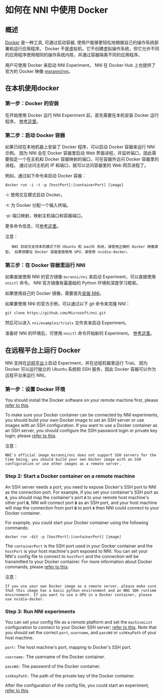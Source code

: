 # **如何在 NNI 中使用 Docker**

## 概述

[Docker](https://www.docker.com/) 是一种工具, 可通过启动容器, 使用户能够更轻松地根据自己的操作系统部署和运行应用程序。 Docker 不是虚拟机，它不创建虚拟操作系统，但它允许不同的应用程序使用相同的操作系统内核，并通过容器隔离不同的应用程序。

用户可使用 Docker 来启动 NNI Experiment。 NNI 在 Docker Hub 上也提供了官方的 Docker 映像 [msranni/nni](https://hub.docker.com/r/msranni/nni)。

## 在本机使用docker

### 第一步：Docker 的安装

在开始使用 Docker 运行 NNI Experiment 前，首先需要在本机安装 Docker 运行程序。 [参考这里](https://docs.docker.com/install/linux/docker-ce/ubuntu/)。

### 第二步：启动 Docker 容器

如果已经在本地机器上安装了 Docker 程序，可以启动 Docker 容器来运行 NNI 示例。 因为 NNI 会在 Docker 容器里启动 Web 界面进程，并监听端口，因此需要指定一个在主机和 Docker 容器映射的端口，可在容器外访问 Docker 容器里的进程。 通过访问主机的 IP 和端口，就可以访问容器里的 Web 网页进程了。

例如，通过如下命令来启动 Docker 容器：

    docker run -i -t -p [hostPort]:[containerPort] [image]
    

-i: 使用交互模式启动 Docker。

-t: 为 Docker 分配一个输入终端。

-p: 端口映射，映射主机端口和容器端口。

更多命令信息，可[参考这里](https://docs.docker.com/v17.09/edge/engine/reference/run/)。

注意：

       NNI 目前仅支持本机模式下的 Ubuntu 和 macOS 系统，请使用正确的 Docker 映像类型。 如果想要在 Docker 容器里面使用 GPU，请使用 nvidia-docker。
    

### 第三步：在 Docker 容器里运行 NNI

如果直接使用 NNI 的官方镜像 `msranni/nni` 来启动 Experiment，可以直接使用 `nnictl` 命令。 NNI 官方镜像有最基础的 Python 环境和深度学习框架。

如果使用自己的 Docker 镜像，需要首先[安装 NNI](InstallationLinux.md)。

如果要使用 NNI 的官方示例，可以通过以下 git 命令来克隆 NNI：

    git clone https://github.com/Microsoft/nni.git
    

然后可以进入 `nni/examples/trials` 文件夹来启动 Experiment。

准备好 NNI 的环境后，可使用 `nnictl` 命令开始新的 Experiment。 [参考这里](QuickStart.md)。

## 在远程平台上运行 Docker

NNI 支持在[远程平台](../TrainingService/RemoteMachineMode.md)上启动 Experiment，并在远程机器里运行 Trial。 因为 Docker 可以运行独立的 Ubuntu 系统和 SSH 服务，因此 Docker 容器可以作为远程平台来运行 NNI。

### 第一步：设置 Docker 环境

You should install the Docker software on your remote machine first, please [refer to this](https://docs.docker.com/install/linux/docker-ce/ubuntu/).

To make sure your Docker container can be connected by NNI experiments, you should build your own Docker image to set an SSH server or use images with an SSH configuration. If you want to use a Docker container as an SSH server, you should configure the SSH password login or private key login; please [refer to this](https://docs.docker.com/engine/examples/running_ssh_service/).

注意：

    NNI's official image msranni/nni does not support SSH servers for the time being; you should build your own Docker image with an SSH configuration or use other images as a remote server.
    

### Step 2: Start a Docker container on a remote machine

An SSH server needs a port; you need to expose Docker's SSH port to NNI as the connection port. For example, if you set your container's SSH port as **`A`**, you should map the container's port **`A`** to your remote host machine's other port **`B`**, NNI will connect port **`B`** as an SSH port, and your host machine will map the connection from port **`B`** to port **`A`** then NNI could connect to your Docker container.

For example, you could start your Docker container using the following commands:

    docker run -dit -p [hostPort]:[containerPort] [image]
    

The `containerPort` is the SSH port used in your Docker container and the `hostPort` is your host machine's port exposed to NNI. You can set your NNI's config file to connect to `hostPort` and the connection will be transmitted to your Docker container. For more information about Docker commands, please [refer to this](https://docs.docker.com/v17.09/edge/engine/reference/run/).

注意：

    If you use your own Docker image as a remote server, please make sure that this image has a basic python environment and an NNI SDK runtime environment. If you want to use a GPU in a Docker container, please use nvidia-docker.
    

### Step 3: Run NNI experiments

You can set your config file as a remote platform and set the `machineList` configuration to connect to your Docker SSH server; [refer to this](../TrainingService/RemoteMachineMode.md). Note that you should set the correct `port`, `username`, and `passWd` or `sshKeyPath` of your host machine.

`port:` The host machine's port, mapping to Docker's SSH port.

`username:` The username of the Docker container.

`passWd:` The password of the Docker container.

`sshKeyPath:` The path of the private key of the Docker container.

After the configuration of the config file, you could start an experiment, [refer to this](QuickStart.md).